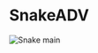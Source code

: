 # SnakeADV

![Snake main](https://user-images.githubusercontent.com/65070389/99180998-a2014000-272b-11eb-8e8c-2b53153ceae9.jpg)
